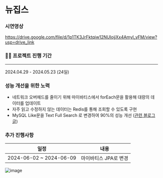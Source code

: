 # 뉴집스

###  시연영상

https://drive.google.com/file/d/1p1TK3JrFktqiw12NUIojjXx4AmyI_yFM/view?usp=drive_link

###  🙋‍♀️ 프로젝트 진행 기간
--------------------------
2024.04.29 - 2024.05.23 (24일)

### 성능 개선을 위한 노력
* 네트워크 오버헤드를 줄이기 위해 마이바티스에서 forEach문을 활용해 대량의 데이터를 업데이트
* 자주 읽고 수정하지 않는 데이터는 Redis를 통해 조회할 수 있도록 구현
* MySQL Like문을 Text Full Search 로 변경하여 90%의 성능 개선 ([관련 블로그 글](https://velog.io/@qkrwnsduq/%EC%95%84%EC%A7%81%EB%8F%84-LIKE-CONCAT-key-%EB%A5%BC-%EC%82%AC%EC%9A%A9%ED%95%98%EC%8B%9C%EB%82%98%EC%9A%94-Full-Text-Search-%EB%A5%BC-%EC%82%AC%EC%9A%A9%ED%95%B4-%EC%95%BD-92-%EC%84%B1%EB%8A%A5-%EA%B0%9C%EC%84%A0))

### 추가 진행사항
| 일정               | 내용            |
|------------------|---------------|
| 2024-06-02 ~ 2024-06-09 | 마이바티스 JPA로 변경 |

![image](https://github.com/user-attachments/assets/663a0317-2c9a-4152-9840-35523f7ef93b)
